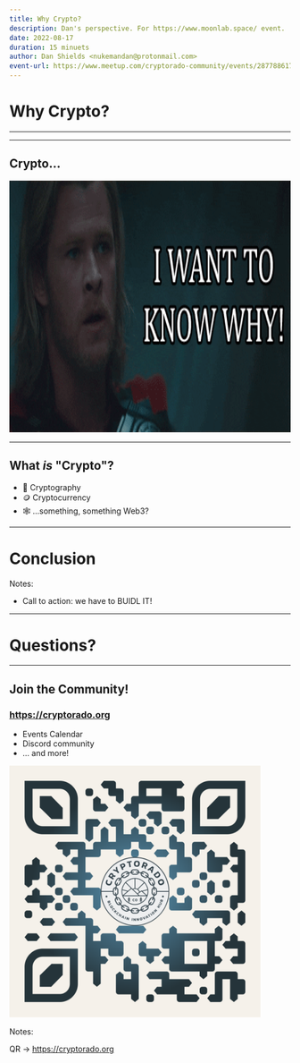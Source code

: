 ```yaml
---
title: Why Crypto?
description: Dan's perspective. For https://www.moonlab.space/ event.
date: 2022-08-17
duration: 15 minuets
author: Dan Shields <nukemandan@protonmail.com>
event-url: https://www.meetup.com/cryptorado-community/events/287788617/
---
```


# Why Crypto?

---

<widget-speaker name="Dan Shields" position="Engineer @ Parity & Steward @ Cryptorado" image="assets/img/shared/ice-falls-small-circle.png" github="nukemandan" twitter="nukemandan" linkedin="danwshields" matrix="dan.shields:matrix.parity.io"></widget-speaker>

---

## Crypto...

<img style="height: 450px" src="/assets/img/shared/want-to-know-why-thor.gif"/>
<!-- .element: class="fragment" -->

---

## What _is_ "Crypto"?

<widget-text center>

- 🔐 Cryptography <!-- .element: class="fragment" -->
- 🪙 Cryptocurrency <!-- .element: class="fragment" -->
- 🕸️ ...something, something Web3? <!-- .element: class="fragment" -->

</widget-text>

---

# Conclusion

Notes:

- Call to action: we have to BUIDL IT!

---

<!-- .slide: data-background-color="#4d5060" -->

# Questions?

---

## Join the Community!

<widget-columns>
<widget-column>

<widget-text center>

### https://cryptorado.org

- Events Calendar
- Discord community
- ... and more!

</widget-column>
<widget-column>

<a href="https://cryptorado.org" target="_blank"><img style="height: 450px" src="/assets/img/shared/QR/cryptorado-org-website.png"/></a>

</widget-column>
</widget-columns>

Notes:

QR -> https://cryptorado.org
